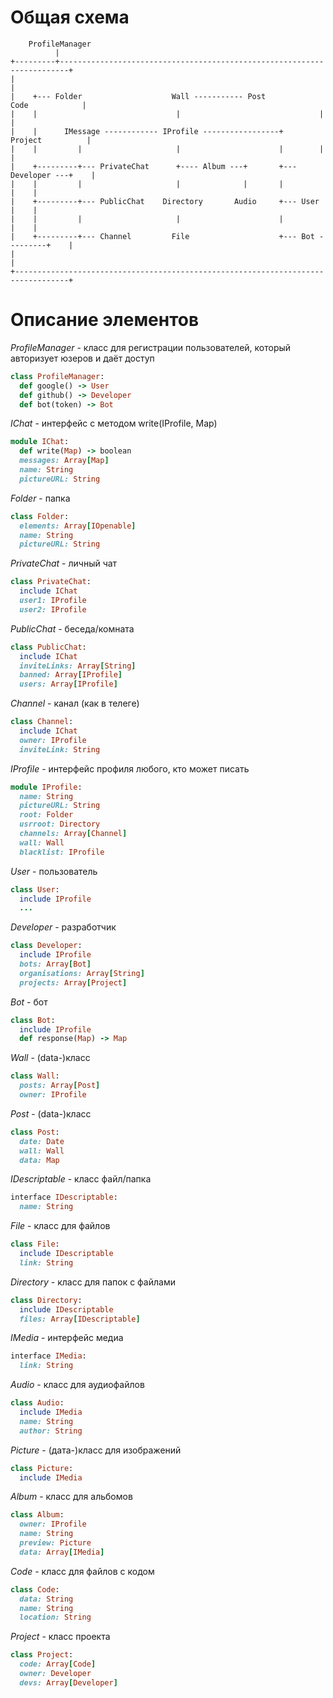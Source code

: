 # Общая схема

```
    ProfileManager
          |
+---------+------------------------------------------------------------------------+
|                                                                                  |
|    +--- Folder                    Wall ----------- Post          Code            |
|    |                               |                               |             |
|    |      IMessage ------------ IProfile -----------------+     Project          |
|    |         |                     |                      |        |             |
|    +---------+--- PrivateChat      +---- Album ---+       +--- Developer ---+    |
|    |         |                     |              |       |                 |    |
|    +---------+--- PublicChat    Directory       Audio     +--- User         |    |
|    |         |                     |                      |                 |    |
|    +---------+--- Channel         File                    +--- Bot ---------+    |
|                                                                                  |
+----------------------------------------------------------------------------------+
```

# Описание элементов

*ProfileManager*  - класс для регистрации пользователей, который авторизует юзеров и даёт доступ
```ruby
class ProfileManager:
  def google() -> User
  def github() -> Developer
  def bot(token) -> Bot
```

*IChat*  - интерфейс с методом write(IProfile, Map)
```ruby
module IChat:
  def write(Map) -> boolean
  messages: Array[Map]
  name: String
  pictureURL: String
```

*Folder*  - папка
```ruby
class Folder:
  elements: Array[IOpenable]
  name: String
  pictureURL: String
```
*PrivateChat*  - личный чат
```ruby
class PrivateChat:
  include IChat
  user1: IProfile
  user2: IProfile
```
*PublicChat*  - беседа/комната
```ruby
class PublicChat:
  include IChat
  inviteLinks: Array[String]
  banned: Array[IProfile]
  users: Array[IProfile]
```
*Channel*  - канал (как в телеге)
```ruby
class Channel:
  include IChat
  owner: IProfile
  inviteLink: String
```

*IProfile*  - интерфейс профиля любого, кто может писать
```ruby
module IProfile:
  name: String
  pictureURL: String
  root: Folder
  usrroot: Directory
  channels: Array[Channel]
  wall: Wall
  blacklist: IProfile
```

*User*  - пользователь
```ruby
class User:
  include IProfile
  ...
```
*Developer*  - разработчик
```ruby
class Developer:
  include IProfile
  bots: Array[Bot]
  organisations: Array[String]
  projects: Array[Project]
```
*Bot*  - бот
```ruby
class Bot:
  include IProfile
  def response(Map) -> Map
```

*Wall*  - (data-)класс
```ruby
class Wall:
  posts: Array[Post]
  owner: IProfile
```
*Post*  - (data-)класс
```ruby
class Post:
  date: Date
  wall: Wall
  data: Map
```

*IDescriptable* - класс файл/папка
```ruby
interface IDescriptable:
  name: String
```

*File* - класс для файлов
```ruby
class File:
  include IDescriptable
  link: String
```

*Directory* - класс для папок с файлами
```ruby
class Directory:
  include IDescriptable
  files: Array[IDescriptable]
```

*IMedia* - интерфейс медиа
```ruby
interface IMedia:
  link: String
```

*Audio* - класс для аудиофайлов
```ruby
class Audio:
  include IMedia
  name: String
  author: String
```

*Picture* - (дата-)класс для изображений
```ruby
class Picture:
  include IMedia
```

*Album* - класс для альбомов
```ruby
class Album:
  owner: IProfile
  name: String
  preview: Picture
  data: Array[IMedia]
```

*Code* - класс для файлов с кодом
```ruby
class Code:
  data: String
  name: String
  location: String
```

*Project* - класс проекта
```ruby
class Project:
  code: Array[Code]
  owner: Developer
  devs: Array[Developer]
```
